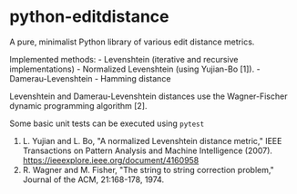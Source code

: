 # python-editdistance
A pure, minimalist Python library of various edit distance metrics.

Implemented methods:
    - Levenshtein (iterative and recursive implementations)
    - Normalized Levenshtein (using Yujian-Bo [1]).
    - Damerau-Levenshtein
    - Hamming distance

Levenshtein and Damerau-Levenshtein distances use the Wagner-Fischer
dynamic programming algorithm [2].

Some basic unit tests can be executed using `pytest`


1. L. Yujian and L. Bo, "A normalized Levenshtein distance metric," 
    IEEE Transactions on Pattern Analysis and Machine Intelligence (2007).
    https://ieeexplore.ieee.org/document/4160958
2.  R. Wagner and M. Fisher, "The string to string correction problem," 
    Journal of the ACM, 21:168-178, 1974.
